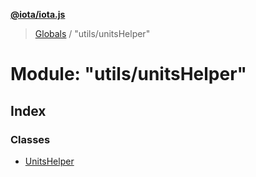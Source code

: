 **[@iota/iota.js](../README.md)**

> [Globals](../README.md) / "utils/unitsHelper"

# Module: "utils/unitsHelper"

## Index

### Classes

* [UnitsHelper](../classes/_utils_unitshelper_.unitshelper.md)
